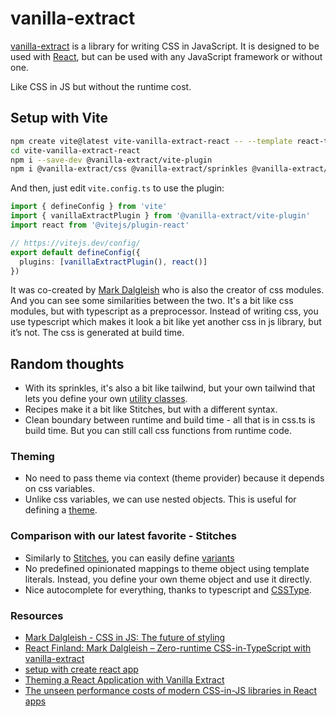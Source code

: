 # vanilla-extract

[vanilla-extract](https://vanilla-extract.style/documentation/getting-started/) is a library for writing CSS in JavaScript. It is designed to be used with [React](https://reactjs.org/), but can be used with any JavaScript framework or without one.

Like CSS in JS but without the runtime cost.

## Setup with Vite

```sh
npm create vite@latest vite-vanilla-extract-react -- --template react-ts
cd vite-vanilla-extract-react
npm i --save-dev @vanilla-extract/vite-plugin
npm i @vanilla-extract/css @vanilla-extract/sprinkles @vanilla-extract/dynamic
```

And then, just edit `vite.config.ts` to use the plugin:
```ts
import { defineConfig } from 'vite'
import { vanillaExtractPlugin } from '@vanilla-extract/vite-plugin'
import react from '@vitejs/plugin-react'

// https://vitejs.dev/config/
export default defineConfig({
  plugins: [vanillaExtractPlugin(), react()]
})
```

It was co-created by [Mark Dalgleish](https://twitter.com/markdalgleish) who is also the creator of css modules. And you can see some similarities between the two. It's a bit like css modules, but with typescript as a preprocessor. Instead of writing css, you use typescript which makes it look a bit like yet another css in js library, but it’s not. The css is generated at build time.

## Random thoughts
- With its sprinkles, it's also a bit like tailwind, but your own tailwind that lets you define your own [utility classes](./src/sprinkles.css.ts).
- Recipes make it a bit like Stitches, but with a different syntax.
- Clean boundary between runtime and build time - all that is in css.ts is build time. But you can still call css functions from runtime code.

### Theming
- No need to pass theme via context (theme provider) because it depends on css variables.
- Unlike css variables, we can use nested objects. This is useful for defining a [theme](./src/theme.css.ts).

### Comparison with our latest favorite - Stitches
- Similarly to [Stitches](https://stitches.dev/), you can easily define [variants](./src/components/Button/Button.css.ts)
- No predefined opinionated mappings to theme object using template literals. Instead, you define your own theme object and use it directly.
- Nice autocomplete for everything, thanks to typescript and [CSSType](https://www.npmjs.com/package/csstype).

### Resources
- [Mark Dalgleish - CSS in JS: The future of styling](https://youtu.be/NY5uVr0tWEI)
- [React Finland: Mark Dalgleish – Zero-runtime CSS-in-TypeScript with vanilla-extract](https://www.youtube.com/watch?v=23VqED_kO2Q)
- [setup with create react app](https://sandroroth.com/blog/vanilla-extract-cra)
- [Theming a React Application with Vanilla Extract](https://formidable.com/blog/2021/vanilla-extract/)
- [The unseen performance costs of modern CSS-in-JS libraries in React apps](https://calendar.perfplanet.com/2019/the-unseen-performance-costs-of-css-in-js-in-react-apps/)